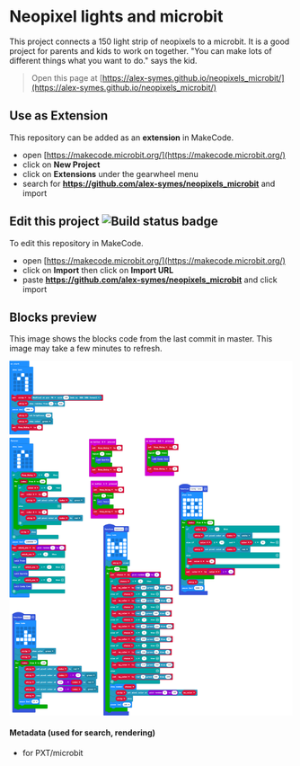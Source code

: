 # Neopixel lights and microbit
This project connects a 150 light strip of neopixels to a microbit. It is a good project for parents and kids to work on together. "You can make lots of different things what you want to do." says the kid. 

> Open this page at [https://alex-symes.github.io/neopixels_microbit/](https://alex-symes.github.io/neopixels_microbit/)

## Use as Extension

This repository can be added as an **extension** in MakeCode.

* open [https://makecode.microbit.org/](https://makecode.microbit.org/)
* click on **New Project**
* click on **Extensions** under the gearwheel menu
* search for **https://github.com/alex-symes/neopixels_microbit** and import

## Edit this project ![Build status badge](https://github.com/alex-symes/neopixels_microbit/workflows/MakeCode/badge.svg)

To edit this repository in MakeCode.

* open [https://makecode.microbit.org/](https://makecode.microbit.org/)
* click on **Import** then click on **Import URL**
* paste **https://github.com/alex-symes/neopixels_microbit** and click import

## Blocks preview

This image shows the blocks code from the last commit in master.
This image may take a few minutes to refresh.

![A rendered view of the blocks](https://github.com/alex-symes/neopixels_microbit/raw/master/.github/makecode/blocks.png)

#### Metadata (used for search, rendering)

* for PXT/microbit
<script src="https://makecode.com/gh-pages-embed.js"></script><script>makeCodeRender("{{ site.makecode.home_url }}", "{{ site.github.owner_name }}/{{ site.github.repository_name }}");</script>
